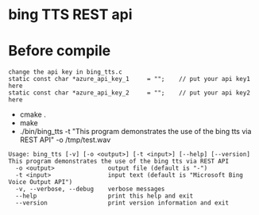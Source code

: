 # bing TTS REST api                                                                                                                                                    
# Before compile
```
change the api key in bing_tts.c
static const char *azure_api_key_1     = "";    // put your api key1 here
static const char *azure_api_key_2     = "";    // put your api key2 here
```

- cmake .
- make
- ./bin/bing_tts -t "This program demonstrates the use of the bing tts via REST API" -o /tmp/test.wav

```
Usage: bing_tts [-v] [-o <output>] [-t <input>] [--help] [--version]
This program demonstrates the use of the bing tts via REST API
  -o <output>               output file (default is "-")
  -t <input>                input text (default is "Microsoft Bing Voice Output API")
  -v, --verbose, --debug    verbose messages
  --help                    print this help and exit
  --version                 print version information and exit
```
